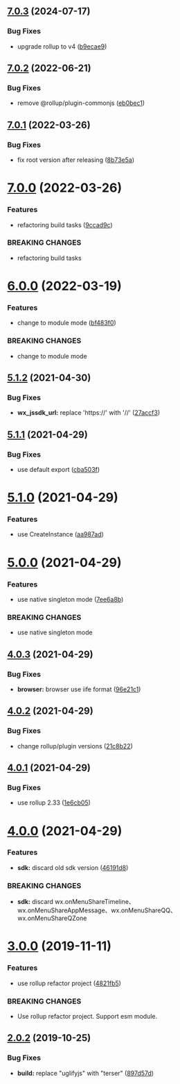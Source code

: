 ## [7.0.3](https://github.com/cycjimmy/weixin-share/compare/v7.0.2...v7.0.3) (2024-07-17)


### Bug Fixes

* upgrade rollup to v4 ([b9ecae9](https://github.com/cycjimmy/weixin-share/commit/b9ecae9581e505bb942c6ba7f0fdf141fb06784f))

## [7.0.2](https://github.com/cycjimmy/weixin-share/compare/v7.0.1...v7.0.2) (2022-06-21)


### Bug Fixes

* remove @rollup/plugin-commonjs ([eb0bec1](https://github.com/cycjimmy/weixin-share/commit/eb0bec165bb30ecdf72432228dafed8e187c4452))

## [7.0.1](https://github.com/cycjimmy/weixin-share/compare/v7.0.0...v7.0.1) (2022-03-26)


### Bug Fixes

* fix root version after releasing ([8b73e5a](https://github.com/cycjimmy/weixin-share/commit/8b73e5a1a2f4568cc6c6a6479ebd665e938058fe))

# [7.0.0](https://github.com/cycjimmy/weixin-share/compare/v6.0.0...v7.0.0) (2022-03-26)


### Features

* refactoring build tasks ([9ccad9c](https://github.com/cycjimmy/weixin-share/commit/9ccad9c425121f427b2177315c98e589231d9317))


### BREAKING CHANGES

* refactoring build tasks

# [6.0.0](https://github.com/cycjimmy/weixin-share/compare/v5.1.2...v6.0.0) (2022-03-19)


### Features

* change to module mode ([bf483f0](https://github.com/cycjimmy/weixin-share/commit/bf483f0bef1124f02a3c32a9ffe0918d440fe7b7))


### BREAKING CHANGES

* change to module mode

## [5.1.2](https://github.com/cycjimmy/weixin-share/compare/v5.1.1...v5.1.2) (2021-04-30)


### Bug Fixes

* **wx_jssdk_url:** replace 'https://' with '//' ([27accf3](https://github.com/cycjimmy/weixin-share/commit/27accf3690173ce37e321d2c20a46453d81a0fa8))

## [5.1.1](https://github.com/cycjimmy/weixin-share/compare/v5.1.0...v5.1.1) (2021-04-29)


### Bug Fixes

* use default export ([cba503f](https://github.com/cycjimmy/weixin-share/commit/cba503fcd895b5a5873586d40f08dbed342b8e9a))

# [5.1.0](https://github.com/cycjimmy/weixin-share/compare/v5.0.0...v5.1.0) (2021-04-29)


### Features

* use CreateInstance ([aa987ad](https://github.com/cycjimmy/weixin-share/commit/aa987adf1d5074e6311ef56994354b61b37c3c8c))

# [5.0.0](https://github.com/cycjimmy/weixin-share/compare/v4.0.3...v5.0.0) (2021-04-29)


### Features

* use native singleton mode ([7ee6a8b](https://github.com/cycjimmy/weixin-share/commit/7ee6a8b38c464f832b136244a9874119ce2751e7))


### BREAKING CHANGES

* use native singleton mode

## [4.0.3](https://github.com/cycjimmy/weixin-share/compare/v4.0.2...v4.0.3) (2021-04-29)


### Bug Fixes

* **browser:** browser use iife format ([96e21c1](https://github.com/cycjimmy/weixin-share/commit/96e21c118f88650ce56b13e7fbc8c5e88ea22e9c))

## [4.0.2](https://github.com/cycjimmy/weixin-share/compare/v4.0.1...v4.0.2) (2021-04-29)


### Bug Fixes

* change rollup/plugin versions ([21c8b22](https://github.com/cycjimmy/weixin-share/commit/21c8b22527c6e953b400ec926a4e60aa47fbb238))

## [4.0.1](https://github.com/cycjimmy/weixin-share/compare/v4.0.0...v4.0.1) (2021-04-29)


### Bug Fixes

* use rollup 2.33 ([1e6cb05](https://github.com/cycjimmy/weixin-share/commit/1e6cb057d7fc9491a40d3202ea126b7cd441f21c))

# [4.0.0](https://github.com/cycjimmy/weixin-share/compare/v3.0.0...v4.0.0) (2021-04-29)


### Features

* **sdk:** discard old sdk version ([46191d8](https://github.com/cycjimmy/weixin-share/commit/46191d8252ef122d8a24089db98969d3b7c70a19))


### BREAKING CHANGES

* **sdk:** discard
wx.onMenuShareTimeline、wx.onMenuShareAppMessage、wx.onMenuShareQQ、wx.onMenuShareQZone

# [3.0.0](https://github.com/cycjimmy/weixin-share/compare/v2.0.2...v3.0.0) (2019-11-11)


### Features

* use rollup refactor project ([4821fb5](https://github.com/cycjimmy/weixin-share/commit/4821fb50416762020828e68f6b21ad1a190b488c))


### BREAKING CHANGES

* Use rollup refactor project. Support esm module.

## [2.0.2](https://github.com/cycjimmy/weixin-share/compare/v2.0.1...v2.0.2) (2019-10-25)


### Bug Fixes

* **build:** replace "uglifyjs" with "terser" ([897d57d](https://github.com/cycjimmy/weixin-share/commit/897d57d5ecc591be94540d64fba74f9f81324d62))
